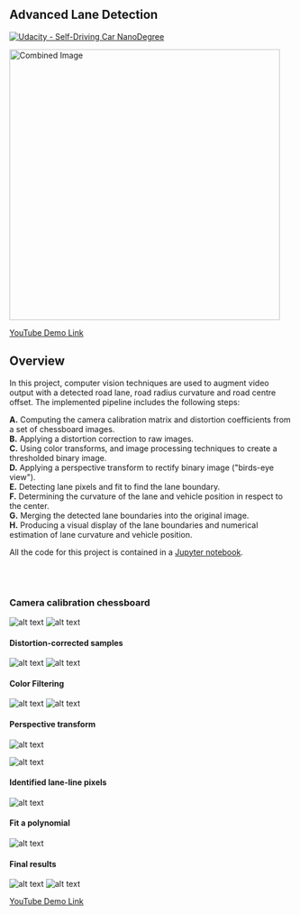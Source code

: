 ## Advanced Lane Detection
[![Udacity - Self-Driving Car NanoDegree](https://s3.amazonaws.com/udacity-sdc/github/shield-carnd.svg)](http://www.udacity.com/drive)

<img src="imgs/logo.jpg" width="480" alt="Combined Image" />

 [YouTube Demo Link](https://youtu.be/VM2cVMHziPY)
 

Overview
---


In this project, computer vision techniques are used to  augment video output with a detected road lane, road radius curvature and road centre offset. The implemented pipeline includes the following steps:

**A.** Computing the camera calibration matrix and distortion coefficients from a set of chessboard images.  
**B.** Applying a distortion correction to raw images.  
**C.** Using color transforms, and image processing techniques to create a thresholded binary image.  
**D.** Applying a perspective transform to rectify binary image ("birds-eye view").  
**E.** Detecting lane pixels and fit to find the lane boundary.  
**F.** Determining the curvature of the lane and vehicle position in respect to the center.  
**G.** Merging the detected lane boundaries into the original image.  
**H.** Producing a visual display of the lane boundaries and numerical estimation of lane curvature and vehicle position.  

[//]: # (Image References)

[image1]: ./imgs/cheseCorected01.png   "Undistorted ChessBoard"
[image2]: ./imgs/cheseCorected02.png   "Undistorted ChessBoard2"
[image3]: ./imgs/test_imgCorrected.png   "Undistorted Test Image"
[image4]: ./imgs/test_imgCorrected2.png   "Undistorted Test Image"
[image5]: ./imgs/thr01.png   "Thresholding Example 01"
[image6]: ./imgs/thr02.png   "Thresholding Example 02"
[image7]: ./imgs/thr03.png   "Thresholding Example 03"
[image8]: ./imgs/trans.png   "Bird Eye View"
[image9]: ./imgs/eye_th.png   "Bird Eye View Threshold"
[image10]: ./imgs/slidingWindow.png   "Sliding window result"
[image11]: ./imgs/searchMargin.png   "searchMargin result"
[image12]: ./imgs/logo.jpg  "result01"
[image13]: ./imgs/logo.jpg  "result01"



All the code for this project is contained in a [Jupyter notebook](./AdvanceLaneDetection.ipynb). 

<br></br>
### Camera calibration chessboard

![alt text][image1]
![alt text][image2]


#### Distortion-corrected samples



![alt text][image3]
![alt text][image4]


#### Color Filtering

![alt text][image5]
![alt text][image6]


#### Perspective transform
 ![alt text][image8]

![alt text][image9]

#### Identified lane-line pixels 


![alt text][image10]

#### Fit a polynomial
 
![alt text][image11]

#### Final results
![alt text][image12]
![alt text][image13]



 [YouTube Demo Link](https://youtu.be/VM2cVMHziPY)


